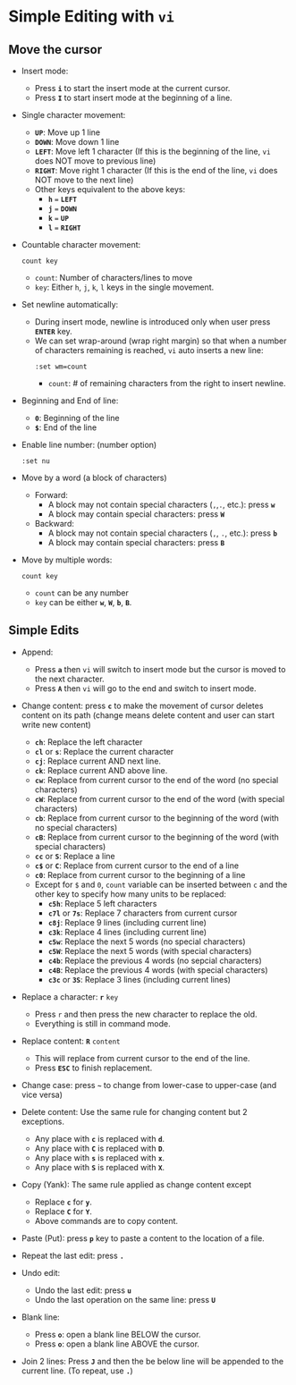 # Simple Editing with `vi`

## Move the cursor

- Insert mode:
    - Press **`i`** to start the insert mode at the current cursor.
    - Press **`I`** to start insert mode at the beginning of a line.

- Single character movement:
    - **`UP`**: Move up 1 line
    - **`DOWN`**: Move down 1 line
    - **`LEFT`**: Move left 1 character (If this is the beginning of the line, `vi` does NOT move to previous line)
    - **`RIGHT`**: Move right 1 character (If this is the end of the line, `vi` does NOT move to the next line)
    - Other keys equivalent to the above keys:
        - **`h`** `=` **`LEFT`**
        - **`j`** `=` **`DOWN`**
        - **`k`** `=` **`UP`**
        - **`l`** `=` **`RIGHT`**

- Countable character movement:
    ```
    count key
    ```
    - `count`: Number of characters/lines to move
    - `key`: Either `h`, `j`, `k`, `l` keys in the single movement.

- Set newline automatically:
    - During insert mode, newline is introduced only when user press **`ENTER`** key.
    - We can set wrap-around (wrap right margin) so that when a number of characters remaining is reached, `vi` auto inserts a new line:
        ```
        :set wm=count
        ```
        - `count`: # of remaining characters from the right to insert newline.

- Beginning and End of line:
    - **`0`**: Beginning of the line
    - **`$`**: End of the line

- Enable line number: (number option)
    ```
    :set nu
    ```

- Move by a word (a block of characters)
    - Forward:
        - A block may not contain special characters (`,`,`.`, etc.): press **`w`**
        - A block may contain special characters: press **`W`**
    - Backward:
        - A block may not contain special characters (`,`, `.`, etc.): press **`b`**
        - A block may contain special characters: press **`B`**

- Move by multiple words:
    ```
    count key
    ```
    - `count` can be any number
    - `key` can be either **`w`**, **`W`**, **`b`**, **`B`**.

## Simple Edits

- Append: 
    - Press **`a`** then `vi` will switch to insert mode but the cursor is moved to the next character.
    - Press **`A`** then `vi` will go to the end and switch to insert mode.

- Change content: press **`c`** to make the movement of cursor deletes content on its path (change means delete content and user can start write new content)
    - **`ch`**: Replace the left character
    - **`cl`** or **`s`**: Replace the current character
    - **`cj`**: Replace current AND next line.
    - **`ck`**: Replace current AND above line.
    - **`cw`**: Replace from current cursor to the end of the word (no special characters)
    - **`cW`**: Replace from current cursor to the end of the word (with special characters)
    - **`cb`**: Replace from current cursor to the beginning of the word (with no special characters)
    - **`cB`**: Replace from current cursor to the beginning of the word (with special characters)
    - **`cc`** or **`S`**: Replace a line
    - **`c$`** or **`C`**: Replace from current cursor to the end of a line
    - **`c0`**: Replace from current cursor to the beginning of a line
    - Except for `$` and `0`, `count` variable can be inserted between `c` and the other key to specify how many units to be replaced:
        - **`c5h`**: Replace 5 left characters
        - **`c7l`** or **`7s`**: Replace 7 characters from current cursor
        - **`c8j`**: Replace 9 lines (including current line)
        - **`c3k`**: Replace 4 lines (including current line)
        - **`c5w`**: Replace the next 5 words (no special characters)
        - **`c5W`**: Replace the next 5 words (with special characters)
        - **`c4b`**: Replace the previous 4 words (no sepcial characters)
        - **`c4B`**: Replace the previous 4 words (with special characters)
        - **`c3c`** or **`3S`**: Replace 3 lines (including current lines)

- Replace a character: **`r`** `key`
    - Press `r` and then press the new character to replace the old.
    - Everything is still in command mode.

- Replace content: **`R`** `content`
    - This will replace from current cursor to the end of the line.
    - Press **`ESC`** to finish replacement.

- Change case: press **`~`** to change from lower-case to upper-case (and vice versa)

- Delete content: Use the same rule for changing content but 2 exceptions.
    - Any place with **`c`** is replaced with **`d`**.
    - Any place with **`C`** is replaced with **`D`**.
    - Any place with **`s`** is replaced with **`x`**.
    - Any place with **`S`** is replaced with **`X`**.

- Copy (Yank): The same rule applied as change content except
    - Replace **`c`** for **`y`**.
    - Replace **`C`** for **`Y`**.
    - Above commands are to copy content.

- Paste (Put): press **`p`** key to paste a content to the location of a file.

- Repeat the last edit: press **`.`**

- Undo edit:
    - Undo the last edit: press **`u`**
    - Undo the last operation on the same line: press **`U`**

- Blank line:
    - Press **`o`**: open a blank line BELOW the cursor.
    - Press **`o`**: open a blank line ABOVE the cursor.

- Join 2 lines: Press **`J`** and then the be below line will be appended to the current line. (To repeat, use **`.`**)
